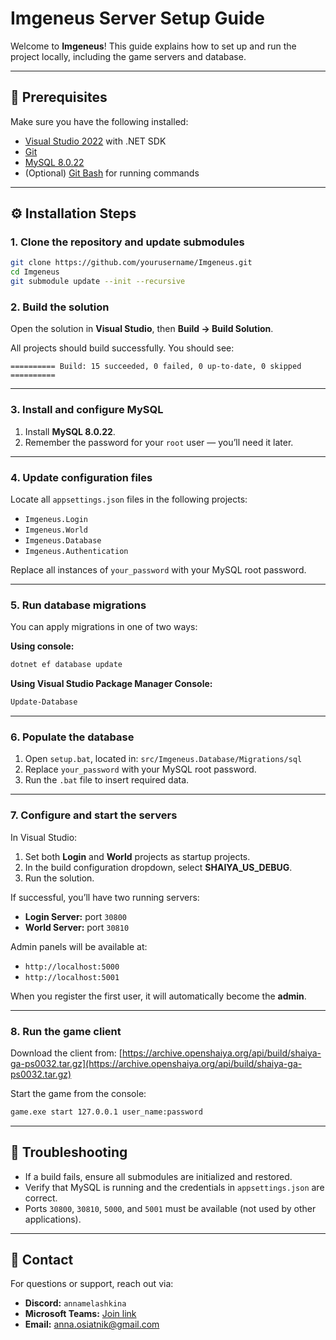 # Imgeneus Server Setup Guide

Welcome to **Imgeneus**!
This guide explains how to set up and run the project locally, including the game servers and database.

---

## 🧩 Prerequisites

Make sure you have the following installed:

* [Visual Studio 2022](https://visualstudio.microsoft.com/) with .NET SDK
* [Git](https://git-scm.com/)
* [MySQL 8.0.22](https://dev.mysql.com/downloads/mysql/)
* (Optional) [Git Bash](https://gitforwindows.org/) for running commands

---

## ⚙️ Installation Steps

### 1. Clone the repository and update submodules

```bash
git clone https://github.com/yourusername/Imgeneus.git
cd Imgeneus
git submodule update --init --recursive
```

### 2. Build the solution

Open the solution in **Visual Studio**, then **Build → Build Solution**.

All projects should build successfully.
You should see:

```
========== Build: 15 succeeded, 0 failed, 0 up-to-date, 0 skipped ==========
```

---

### 3. Install and configure MySQL

1. Install **MySQL 8.0.22**.
2. Remember the password for your `root` user — you’ll need it later.

---

### 4. Update configuration files

Locate all `appsettings.json` files in the following projects:

* `Imgeneus.Login`
* `Imgeneus.World`
* `Imgeneus.Database`
* `Imgeneus.Authentication`

Replace all instances of `your_password` with your MySQL root password.

---

### 5. Run database migrations

You can apply migrations in one of two ways:

**Using console:**

```bash
dotnet ef database update
```

**Using Visual Studio Package Manager Console:**

```powershell
Update-Database
```

---

### 6. Populate the database

1. Open `setup.bat`, located in:
   `src/Imgeneus.Database/Migrations/sql`
2. Replace `your_password` with your MySQL root password.
3. Run the `.bat` file to insert required data.

---

### 7. Configure and start the servers

In Visual Studio:

1. Set both **Login** and **World** projects as startup projects.
2. In the build configuration dropdown, select **SHAIYA_US_DEBUG**.
3. Run the solution.

If successful, you’ll have two running servers:

* **Login Server:** port `30800`
* **World Server:** port `30810`

Admin panels will be available at:

* `http://localhost:5000`
* `http://localhost:5001`

When you register the first user, it will automatically become the **admin**.

---

### 8. Run the game client

Download the client from:
[https://archive.openshaiya.org/api/build/shaiya-ga-ps0032.tar.gz](https://archive.openshaiya.org/api/build/shaiya-ga-ps0032.tar.gz)

Start the game from the console:

```bash
game.exe start 127.0.0.1 user_name:password
```

---

## 🧠 Troubleshooting

* If a build fails, ensure all submodules are initialized and restored.
* Verify that MySQL is running and the credentials in `appsettings.json` are correct.
* Ports `30800`, `30810`, `5000`, and `5001` must be available (not used by other applications).

---

## 💬 Contact

For questions or support, reach out via:

* **Discord:** `annamelashkina`
* **Microsoft Teams:** [Join link](https://teams.live.com/l/invite/FEAtcvev0hNl12ryQE?v=g1)
* **Email:** anna.osiatnik@gmail.com
